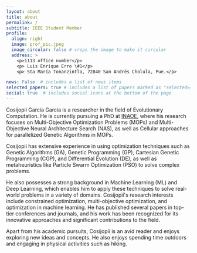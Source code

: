 ```yaml
---
layout: about
title: about
permalink: /
subtitle: IEEE Student Member
profile:
  align: right
  image: prof_pic.jpeg
  image_circular: false # crops the image to make it circular
  address: >
    <p>1113 office number</p>
    <p> Luis Enrique Erro \#1</p>
    <p> Sta María Tonanzintla, 72840 San Andrés Cholula, Pue.</p>

news: False  # includes a list of news items
selected_papers: true # includes a list of papers marked as "selected={true}"
social: true  # includes social icons at the bottom of the page
---
```


Cosijopii Garcia Garcia is a researcher in the field of Evolutionary Computation. He is currently pursuing a PhD at [INAOE]("https://www.inaoep.mx/), where his research focuses on Multi-Objective Optimization Problems (MOPs) and Multi-Objective Neural Architecture Search (NAS), as well as Cellular approaches for parallelized Genetic Algorithms in MOPs.

Cosijopii has extensive experience in using optimization techniques such as Genetic Algorithms (GA), Genetic Programming (GP), Cartesian Genetic Programming (CGP), and Differential Evolution (DE), as well as metaheuristics like Particle Swarm Optimization (PSO) to solve complex problems.

He also possesses a strong background in Machine Learning (ML) and Deep Learning, which enables him to apply these techniques to solve real-world problems in a variety of domains. Cosijopii's research interests include constrained optimization, multi-objective optimization, and optimization in machine learning. He has published several papers in top-tier conferences and journals, and his work has been recognized for its innovative approaches and significant contributions to the field.

Apart from his academic pursuits, Cosijopii is an avid reader and enjoys exploring new ideas and concepts. He also enjoys spending time outdoors and engaging in physical activities such as hiking.


